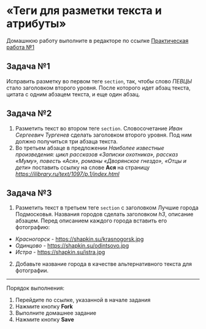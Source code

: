# «Теги для разметки текста и атрибуты»

Домашнюю работу выполните в редакторе по ссылке [Практическая работа №1](https://codepen.io/shapkinps/pen/RwaVmye)

## Задача №1 

Исправить разметку во первом теге `section`, так, чтобы слово *ПЕВЦЫ* стало заголовком второго уровня. После которого идет абзац текста, цитата с одним абзацем текста, и еще один абзац.

## Задача №2

1. Разметить текст во втором теге `section`. Словосочетание *Иван Сергеевич Тургенев* сделать заголовком второго уровня. Под ним должно получиться три абзаца текста.
2. Во третьем абзаце в предложении *Наиболее известные произведения: цикл рассказов «Записки охотника», рассказ «Муму», повесть «Ася», романы «Дворянское гнездо», «Отцы и дети»* поставить ссылку на слове **Ася** на страницу *https://ilibrary.ru/text/1097/p.1/index.html*

## Задача №3
1. Разметить текст в третьем теге `section` с заголовком Лучшие города Подмосковья. Названия городов сделать заголовком *h3*, описание абзацем. Перед описанием каждого города вставить его фотографию:
*	*Красногорск* - https://shapkin.su/krasnogorsk.jpg
*	*Одинцово* - https://shapkin.su/odintsovo.jpg
*	*Истра* - https://shapkin.su/istra.jpg
2. Добавьте название города в качестве альтернативного текста для фотографии.

---

Порядок выполнения:
1. Перейдите по ссылке, указанной в начале задания
2. Нажмите кнопку **Fork**
3. Выполните домашнее задание
4. Нажмите кнопку **Save**

